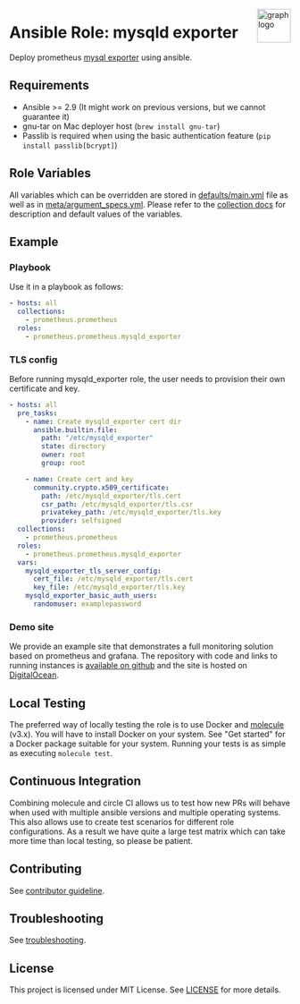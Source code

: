 <p><img src="https://www.circonus.com/wp-content/uploads/2015/03/sol-icon-itOps.png" alt="graph logo" title="graph" align="right" height="60" /></p>

# Ansible Role: mysqld exporter


Deploy prometheus [mysql exporter](https://github.com/prometheus/mysqld_exporter) using ansible.

## Requirements

- Ansible >= 2.9 (It might work on previous versions, but we cannot guarantee it)
- gnu-tar on Mac deployer host (`brew install gnu-tar`)
- Passlib is required when using the basic authentication feature (`pip install passlib[bcrypt]`)

## Role Variables
All variables which can be overridden are stored in [defaults/main.yml](defaults/main.yml) file as well as in [meta/argument_specs.yml](meta/argument_specs.yml).
Please refer to the [collection docs](https://prometheus-community.github.io/ansible/branch/main/mysqld_exporter_role.html) for description and default values of the variables.

## Example

### Playbook

Use it in a playbook as follows:
```yaml
- hosts: all
  collections:
    - prometheus.prometheus
  roles:
    - prometheus.prometheus.mysqld_exporter
```

### TLS config

Before running mysqld_exporter role, the user needs to provision their own certificate and key.
```yaml
- hosts: all
  pre_tasks:
    - name: Create mysqld_exporter cert dir
      ansible.builtin.file:
        path: "/etc/mysqld_exporter"
        state: directory
        owner: root
        group: root

    - name: Create cert and key
      community.crypto.x509_certificate:
        path: /etc/mysqld_exporter/tls.cert
        csr_path: /etc/mysqld_exporter/tls.csr
        privatekey_path: /etc/mysqld_exporter/tls.key
        provider: selfsigned
  collections:
    - prometheus.prometheus
  roles:
    - prometheus.prometheus.mysqld_exporter
  vars:
    mysqld_exporter_tls_server_config:
      cert_file: /etc/mysqld_exporter/tls.cert
      key_file: /etc/mysqld_exporter/tls.key
    mysqld_exporter_basic_auth_users:
      randomuser: examplepassword
```


### Demo site

We provide an example site that demonstrates a full monitoring solution based on prometheus and grafana. The repository with code and links to running instances is [available on github](https://github.com/prometheus/demo-site) and the site is hosted on [DigitalOcean](https://digitalocean.com).

## Local Testing

The preferred way of locally testing the role is to use Docker and [molecule](https://github.com/ansible-community/molecule) (v3.x). You will have to install Docker on your system. See "Get started" for a Docker package suitable for your system. Running your tests is as simple as executing `molecule test`.

## Continuous Integration

Combining molecule and circle CI allows us to test how new PRs will behave when used with multiple ansible versions and multiple operating systems. This also allows use to create test scenarios for different role configurations. As a result we have quite a large test matrix which can take more time than local testing, so please be patient.

## Contributing

See [contributor guideline](CONTRIBUTING.md).

## Troubleshooting

See [troubleshooting](TROUBLESHOOTING.md).

## License

This project is licensed under MIT License. See [LICENSE](/LICENSE) for more details.
